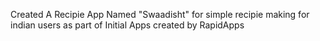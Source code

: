 Created A Recipie App Named "Swaadisht" for simple recipie making for indian users as part of Initial Apps created by RapidApps
